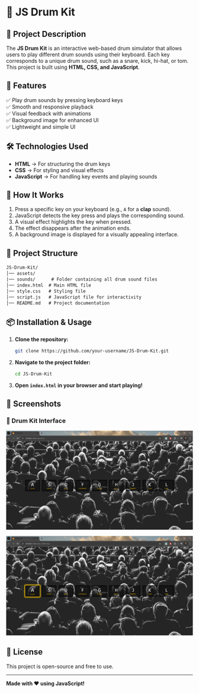 # 🥁 JS Drum Kit

## 📌 Project Description
The **JS Drum Kit** is an interactive web-based drum simulator that allows users to play different drum sounds using their keyboard. Each key corresponds to a unique drum sound, such as a snare, kick, hi-hat, or tom. This project is built using **HTML, CSS, and JavaScript**.

## 🎯 Features
✅ Play drum sounds by pressing keyboard keys  
✅ Smooth and responsive playback  
✅ Visual feedback with animations  
✅ Background image for enhanced UI  
✅ Lightweight and simple UI  

## 🛠️ Technologies Used
- **HTML** → For structuring the drum keys
- **CSS** → For styling and visual effects
- **JavaScript** → For handling key events and playing sounds

## 🚀 How It Works
1. Press a specific key on your keyboard (e.g., `A` for a **clap** sound).
2. JavaScript detects the key press and plays the corresponding sound.
3. A visual effect highlights the key when pressed.
4. The effect disappears after the animation ends.
5. A background image is displayed for a visually appealing interface.

## 📂 Project Structure
```
JS-Drum-Kit/
│── assets/
|── sounds/      # Folder containing all drum sound files
│── index.html  # Main HTML file
│── style.css   # Styling file
│── script.js   # JavaScript file for interactivity
│── README.md   # Project documentation
```

## 📦 Installation & Usage
1. **Clone the repository:**
   ```bash
   git clone https://github.com/your-username/JS-Drum-Kit.git
   ```
2. **Navigate to the project folder:**
   ```bash
   cd JS-Drum-Kit
   ```
3. **Open `index.html` in your browser and start playing!**

## 📸 Screenshots
### 🎹 Drum Kit Interface
![JS Drum Kit Screenshot](./assets/Js-Drum-Kit-Interface.png)

![JS Drum Kit Screenshot](./assets/Js-Drum-Kit-keydown.png)


## 📜 License
This project is open-source and free to use.

---
**Made with ❤️ using JavaScript!**

